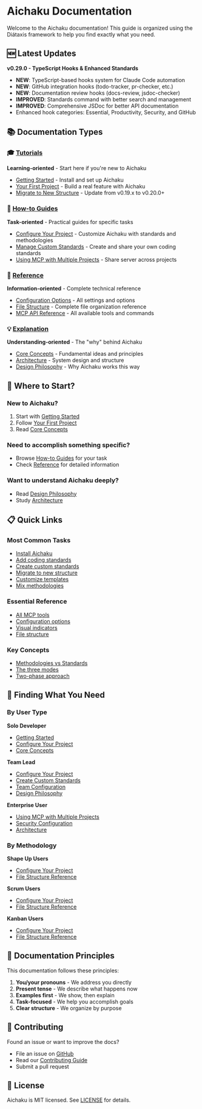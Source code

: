 # Aichaku Documentation

Welcome to the Aichaku documentation! This guide is organized using the Diátaxis framework to help you find exactly what you need.

## 🆕 Latest Updates

**v0.29.0 - TypeScript Hooks & Enhanced Standards**
- **NEW**: TypeScript-based hooks system for Claude Code automation
- **NEW**: GitHub integration hooks (todo-tracker, pr-checker, etc.)
- **NEW**: Documentation review hooks (docs-review, jsdoc-checker)
- **IMPROVED**: Standards command with better search and management
- **IMPROVED**: Comprehensive JSDoc for better API documentation
- Enhanced hook categories: Essential, Productivity, Security, and GitHub

## 📚 Documentation Types

### 🎓 [Tutorials](tutorials/)
**Learning-oriented** - Start here if you're new to Aichaku

- [Getting Started](tutorials/getting-started.md) - Install and set up Aichaku
- [Your First Project](tutorials/first-project.md) - Build a real feature with Aichaku
- [Migrate to New Structure](tutorials/migrate-to-new-structure.md) - Update from v0.19.x to v0.20.0+

### 🔧 [How-to Guides](how-to/)
**Task-oriented** - Practical guides for specific tasks

- [Configure Your Project](how-to/configure-project.md) - Customize Aichaku with standards and methodologies
- [Manage Custom Standards](how-to/manage-custom-standards.md) - Create and share your own coding standards
- [Using MCP with Multiple Projects](how-to/use-mcp-with-multiple-projects.md) - Share server across projects

### 📖 [Reference](reference/)
**Information-oriented** - Complete technical reference

- [Configuration Options](reference/configuration-options.md) - All settings and options
- [File Structure](reference/file-structure.md) - Complete file organization reference
- [MCP API Reference](reference/mcp-api.md) - All available tools and commands

### 💡 [Explanation](explanation/)
**Understanding-oriented** - The "why" behind Aichaku

- [Core Concepts](explanation/core-concepts.md) - Fundamental ideas and principles
- [Architecture](explanation/architecture.md) - System design and structure
- [Design Philosophy](explanation/design-philosophy.md) - Why Aichaku works this way

## 🚀 Where to Start?

### New to Aichaku?
1. Start with [Getting Started](tutorials/getting-started.md)
2. Follow [Your First Project](tutorials/first-project.md)
3. Read [Core Concepts](explanation/core-concepts.md)

### Need to accomplish something specific?
- Browse [How-to Guides](how-to/) for your task
- Check [Reference](reference/) for detailed information

### Want to understand Aichaku deeply?
- Read [Design Philosophy](explanation/design-philosophy.md)
- Study [Architecture](explanation/architecture.md)

## 📋 Quick Links

### Most Common Tasks
- [Install Aichaku](tutorials/getting-started.md#step-1-install-aichaku)
- [Add coding standards](how-to/configure-project.md#add-or-remove-coding-standards)
- [Create custom standards](how-to/manage-custom-standards.md)
- [Migrate to new structure](tutorials/migrate-to-new-structure.md)
- [Customize templates](how-to/configure-project.md#customize-methodology-templates)
- [Mix methodologies](explanation/core-concepts.md#methodology-inclusive)

### Essential Reference
- [All MCP tools](reference/mcp-api.md)
- [Configuration options](reference/configuration-options.md)
- [Visual indicators](reference/configuration-options.md#visual-indicators)
- [File structure](reference/file-structure.md)

### Key Concepts
- [Methodologies vs Standards](explanation/core-concepts.md#the-fundamental-design-principle)
- [The three modes](explanation/core-concepts.md#the-three-modes)
- [Two-phase approach](explanation/core-concepts.md#the-two-phase-approach)

## 🎯 Finding What You Need

### By User Type

**Solo Developer**
- [Getting Started](tutorials/getting-started.md)
- [Configure Your Project](how-to/configure-project.md)
- [Core Concepts](explanation/core-concepts.md)

**Team Lead**
- [Configure Your Project](how-to/configure-project.md)
- [Create Custom Standards](how-to/manage-custom-standards.md)
- [Team Configuration](how-to/configure-project.md#set-up-team-configurations)
- [Design Philosophy](explanation/design-philosophy.md)

**Enterprise User**
- [Using MCP with Multiple Projects](how-to/use-mcp-with-multiple-projects.md)
- [Security Configuration](how-to/configure-project.md#configure-security-standards)
- [Architecture](explanation/architecture.md)

### By Methodology

**Shape Up Users**
- [Configure Your Project](how-to/configure-project.md)
- [File Structure Reference](reference/file-structure.md)

**Scrum Users**
- [Configure Your Project](how-to/configure-project.md)
- [File Structure Reference](reference/file-structure.md)

**Kanban Users**
- [Configure Your Project](how-to/configure-project.md)
- [File Structure Reference](reference/file-structure.md)

## 📝 Documentation Principles

This documentation follows these principles:

1. **You/your pronouns** - We address you directly
2. **Present tense** - We describe what happens now
3. **Examples first** - We show, then explain
4. **Task-focused** - We help you accomplish goals
5. **Clear structure** - We organize by purpose

## 🤝 Contributing

Found an issue or want to improve the docs?
- File an issue on [GitHub](https://github.com/RickCogley/aichaku/issues)
- Read our [Contributing Guide](../CONTRIBUTING.md)
- Submit a pull request

## 📄 License

Aichaku is MIT licensed. See [LICENSE](../LICENSE) for details.